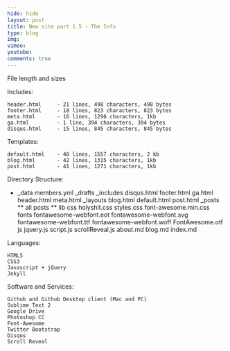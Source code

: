 ```yaml
---
hide: hide
layout: post
title: New site part 1.5 - The Info
type: blog
img: 
vimeo: 
youtube:  
comments: true
---
```


File length and sizes

Includes:

	header.html 	- 21 lines, 498 characters, 498 bytes
	footer.html 	- 18 lines, 823 characters, 823 bytes
	meta.html		- 16 lines, 1296 characters, 1kb
	ga.html			- 1 line, 394 characters, 394 bytes
	disqus.html		- 15 lines, 845 characters, 845 bytes

Templates:

	default.html 	- 48 lines, 1557 characters, 2 kb
	blog.html		- 42 lines, 1315 characters, 1kb
	post.html		- 41 lines, 1271 characters, 1kb

Directory Structure:

*
	_data
		members.yml
	_drafts
	_includes
		disqus.html
		footer.html
		ga.html
		header.html
		meta.html
	_layouts
		blog.html
		default.html
		post.html
	_posts
		** all posts **
	lib
		css
			holyshit.css
			styles.css
			font-awesome.min.css
		fonts
			fontawesome-webfont.eot
			fontawesome-webfont.svg
			fontawesome-webfont.ttf
			fontawesome-webfont.woff
			FontAwesome.otf
		js
			jquery.js
			script.js
			scrollReveal.js
	about.md
	blog.md
	index.md

Languages:

	HTML5
	CSS3
	Javascript + jQuery
	Jekyll

Software and Services:

	Github and Github Desktop client (Mac and PC)
	Sublime Text 2
	Google Drive
	Photoshop CC
	Font-Awesome
	Twitter Bootstrap
	Disqus
	Scroll Reveal